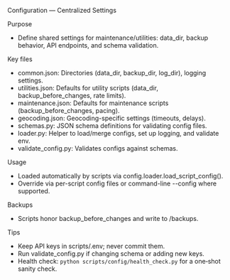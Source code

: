 Configuration — Centralized Settings

Purpose
- Define shared settings for maintenance/utilities: data_dir, backup behavior, API endpoints, and schema validation.

Key files
- common.json: Directories (data_dir, backup_dir, log_dir), logging settings.
- utilities.json: Defaults for utility scripts (data_dir, backup_before_changes, rate limits).
- maintenance.json: Defaults for maintenance scripts (backup_before_changes, pacing).
- geocoding.json: Geocoding-specific settings (timeouts, delays).
- schemas.py: JSON schema definitions for validating config files.
- loader.py: Helper to load/merge configs, set up logging, and validate env.
- validate_config.py: Validates configs against schemas.

Usage
- Loaded automatically by scripts via config.loader.load_script_config().
- Override via per-script config files or command-line --config where supported.

Backups
- Scripts honor backup_before_changes and write to /backups.

Tips
- Keep API keys in scripts/.env; never commit them.
- Run validate_config.py if changing schema or adding new keys.
- Health check: `python scripts/config/health_check.py` for a one‑shot sanity check.

